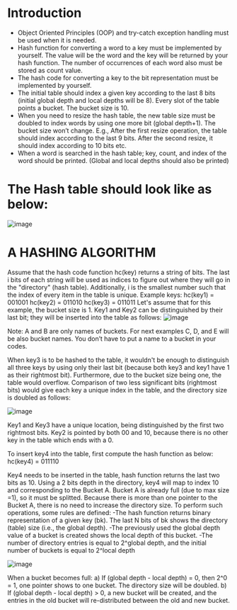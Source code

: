 # Introduction

- Object Oriented Principles (OOP) and try-catch exception handling must be used when it is needed.
- Hash function for converting a word to a key must be implemented by yourself. The value will be the word and the key will be returned by your hash function. The number of occurrences of each word also must be stored as count value. 
- The hash code for converting a key to the bit representation must be implemented by yourself.
- The initial table should index a given key according to the last 8 bits (initial global depth and local depths will be 8). Every slot of the table points a bucket. The bucket size is 10.
- When you need to resize the hash table, the new table size must be doubled to index words by using one more bit (global depth+1). The bucket size won’t change. E.g., After the first resize operation, the table should index according to the last 9 bits. After the second resize, it should index according to 10 bits etc.
- When a word is searched in the hash table; key, count, and index of the word should be printed. (Global and local depths should also be printed)

# The Hash table should look like as below:
![image](https://user-images.githubusercontent.com/74301873/217533590-c2aedf52-4282-4266-af23-df18b2819212.png)

# A HASHING ALGORITHM

Assume that the hash code function hc(key) returns a string of bits. The last i bits of each string will be used as indices to figure out where they will go in the "directory" (hash table). Additionally, i is the smallest number such that the index of every item in the table is unique.
Example keys:
      hc(key1) = 001001
      hc(key2) = 011010
      hc(key3) = 011011
Let's assume that for this example, the bucket size is 1. Key1 and Key2 can be distinguished by their last bit; they will be inserted into the table as follows:
![image](https://user-images.githubusercontent.com/74301873/217533889-7eb9fcc3-c974-48fb-bf17-71e898e6c6fe.png)

Note: A and B are only names of buckets. For next examples C, D, and E will be also bucket names. You don’t have to put a name to a bucket in your codes.

When key3 is to be hashed to the table, it wouldn't be enough to distinguish all three keys by using only their last bit (because both key3 and key1 have 1 as their rightmost bit). Furthermore, due to the bucket size being one, the table would overflow. Comparison of two less significant bits (rightmost bits) would give each key a unique index in the table, and the directory size is doubled as follows:

![image](https://user-images.githubusercontent.com/74301873/217535013-6df0621b-8b7e-46c9-a6bb-7314c233c4e9.png)

Key1 and Key3 have a unique location, being distinguished by the first two rightmost bits. Key2 is pointed by both 00 and 10, because there is no other key in the table which ends with a 0.

To insert key4 into the table, first compute the hash function as below:
         hc(key4) = 011110
         
 
Key4 needs to be inserted in the table, hash function returns the last two bits as 10. Using a 2 bits depth in the directory, key4 will map to index 10 and corresponding to the Bucket A. Bucket A is already full (due to max size =1), so it must be splitted. Because there is more than one pointer to the Bucket A, there is no need to increase the directory size. To perform such operations, some rules are defined:
-The hash function returns binary representation of a given key (bk). The last N bits of bk shows the directory (table) size (i.e., the global depth).
-The previously used the global depth value of a bucket is created shows the local depth of this bucket.
-The number of directory entries is equal to 2^global depth, and the initial number of buckets is equal to 2^local depth

![image](https://user-images.githubusercontent.com/74301873/217535298-bf0feccc-025e-44cd-af70-01e15b95cf0e.png)

When a bucket becomes full:
a) If (global depth - local depth) = 0, then 2^0 = 1, one pointer shows to one bucket. The directory size will be doubled.
b) If (global depth - local depth) > 0, a new bucket will be created, and the entries in the old bucket will re-distributed between the old and new bucket.


